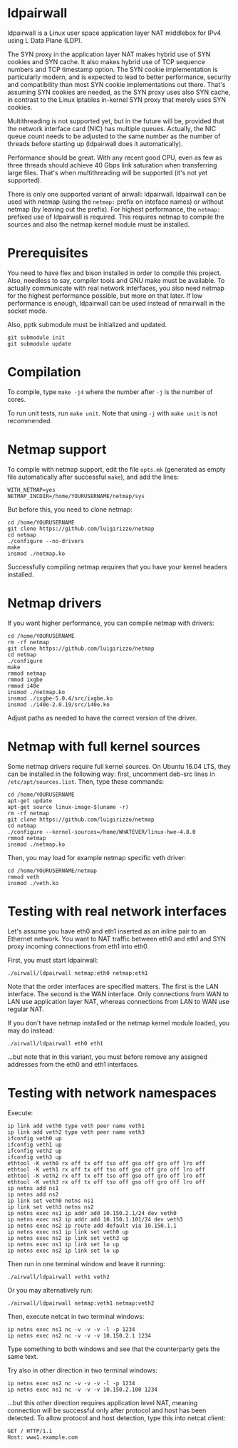 # ldpairwall

ldpairwall is a Linux user space application layer NAT middlebox for IPv4 using
L Data Plane (LDP).

The SYN proxy in the application layer NAT makes hybrid use of SYN cookies and
SYN cache. It also makes hybrid use of TCP sequence numbers and TCP timestamp
option. The SYN cookie implementation is particularly modern, and is expected
to lead to better performance, security and compatibility than most SYN cookie
implementations out there. That's assuming SYN cookies are needed, as the SYN
proxy uses also SYN cache, in contrast to the Linux iptables in-kernel SYN
proxy that merely uses SYN cookies.

Multithreading is not supported yet, but in the future will be, provided that
the network interface card (NIC) has multiple queues. Actually, the NIC queue
count needs to be adjusted to the same number as the number of threads before
starting up (ldpairwall does it automatically).

Performance should be great. With any recent good CPU, even as few as three
threads should achieve 40 Gbps link saturation when transferring large files.
That's when multithreading will be supported (it's not yet supported).

There is only one supported variant of airwall: ldpairwall. ldpairwall can be
used with netmap (using the `netmap:` prefix on inteface names) or without
netmap (by leaving out the prefix). For highest performance, the `netmap:`
prefixed use of ldpairwall is required. This requires netmap to compile the
sources and also the netmap kernel module must be installed.

# Prerequisites

You need to have flex and bison installed in order to compile this project.
Also, needless to say, compiler tools and GNU make must be available. To
actually communicate with real network interfaces, you also need netmap for the
highest performance possible, but more on that later. If low performance is
enough, ldpairwall can be used instead of nmairwall in the socket mode.

Also, pptk submodule must be initialized and updated.

```
git submodule init
git submodule update
```

# Compilation

To compile, type `make -j4` where the number after `-j` is the number of cores.

To run unit tests, run `make unit`. Note that using `-j` with `make unit` is
not recommended.

# Netmap support

To compile with netmap support, edit the file `opts.mk` (generated as empty
file automatically after successful `make`), and add the lines:

```
WITH_NETMAP=yes
NETMAP_INCDIR=/home/YOURUSERNAME/netmap/sys
```

But before this, you need to clone netmap:

```
cd /home/YOURUSERNAME
git clone https://github.com/luigirizzo/netmap
cd netmap
./configure --no-drivers
make
insmod ./netmap.ko
```

Successfully compiling netmap requires that you have your kernel headers
installed.

# Netmap drivers

If you want higher performance, you can compile netmap with drivers:

```
cd /home/YOURUSERNAME
rm -rf netmap
git clone https://github.com/luigirizzo/netmap
cd netmap
./configure
make
rmmod netmap
rmmod ixgbe
rmmod i40e
insmod ./netmap.ko
insmod ./ixgbe-5.0.4/src/ixgbe.ko
insmod ./i40e-2.0.19/src/i40e.ko
```

Adjust paths as needed to have the correct version of the driver.

# Netmap with full kernel sources

Some netmap drivers require full kernel sources. On Ubuntu 16.04 LTS, they
can be installed in the following way: first, uncomment deb-src lines in
`/etc/apt/sources.list`. Then, type these commands:

```
cd /home/YOURUSERNAME
apt-get update
apt-get source linux-image-$(uname -r)
rm -rf netmap
git clone https://github.com/luigirizzo/netmap
cd netmap
./configure --kernel-sources=/home/WHATEVER/linux-hwe-4.8.0
rmmod netmap
insmod ./netmap.ko
```

Then, you may load for example netmap specific veth driver:

```
cd /home/YOURUSERNAME/netmap
rmmod veth
insmod ./veth.ko
```

# Testing with real network interfaces

Let's assume you have eth0 and eth1 inserted as an inline pair to an Ethernet
network. You want to NAT traffic between eth0 and eth1 and SYN proxy incoming
connections from eth1 into eth0.

First, you must start ldpairwall:
```
./airwall/ldpairwall netmap:eth0 netmap:eth1
```

Note that the order interfaces are specified matters. The first is the LAN
interface. The second is the WAN interface. Only connections from WAN to LAN
use application layer NAT, whereas connections from LAN to WAN use regular NAT.

If you don't have netmap installed or the netmap kernel module loaded, you may
do instead:
```
./airwall/ldpairwall eth0 eth1
```

...but note that in this variant, you must before remove any assigned addresses
from the eth0 and eth1 interfaces.

# Testing with network namespaces

Execute:

```
ip link add veth0 type veth peer name veth1
ip link add veth2 type veth peer name veth3
ifconfig veth0 up
ifconfig veth1 up
ifconfig veth2 up
ifconfig veth3 up
ethtool -K veth0 rx off tx off tso off gso off gro off lro off
ethtool -K veth1 rx off tx off tso off gso off gro off lro off
ethtool -K veth2 rx off tx off tso off gso off gro off lro off
ethtool -K veth3 rx off tx off tso off gso off gro off lro off
ip netns add ns1
ip netns add ns2
ip link set veth0 netns ns1
ip link set veth3 netns ns2
ip netns exec ns1 ip addr add 10.150.2.1/24 dev veth0
ip netns exec ns2 ip addr add 10.150.1.101/24 dev veth3
ip netns exec ns2 ip route add default via 10.150.1.1
ip netns exec ns1 ip link set veth0 up
ip netns exec ns2 ip link set veth3 up
ip netns exec ns1 ip link set lo up
ip netns exec ns2 ip link set lo up
```

Then run in one terminal window and leave it running:
```
./airwall/ldpairwall veth1 veth2
```

Or you may alternatively run:
```
./airwall/ldpairwall netmap:veth1 netmap:veth2
```

Then, execute netcat in two terminal windows:
```
ip netns exec ns1 nc -v -v -v -l -p 1234
ip netns exec ns2 nc -v -v -v 10.150.2.1 1234
```

Type something to both windows and see that the counterparty gets the same
text.

Try also in other direction in two terminal windows:
```
ip netns exec ns2 nc -v -v -v -l -p 1234
ip netns exec ns1 nc -v -v -v 10.150.2.100 1234
```

...but this other direction requires application level NAT, meaning connection
will be successful only after protocol and host has been detected. To allow
protocol and host detection, type this into netcat client:

```
GET / HTTP/1.1
Host: www1.example.com
```
